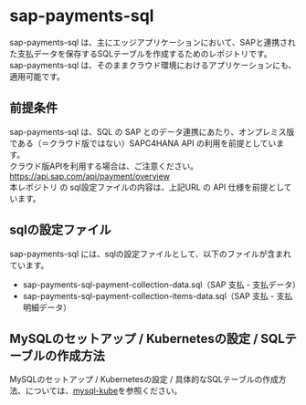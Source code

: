 # sap-payments-sql
sap-payments-sql は、主にエッジアプリケーションにおいて、SAPと連携された支払データを保存するSQLテーブルを作成するためのレポジトリです。  
sap-payments-sql は、そのままクラウド環境におけるアプリケーションにも、適用可能です。  

## 前提条件  
sap-payments-sql は、SQL の SAP とのデータ連携にあたり、オンプレミス版である（＝クラウド版ではない）SAPC4HANA API の利用を前提としています。  
クラウド版APIを利用する場合は、ご注意ください。  
https://api.sap.com/api/payment/overview  
本レポジトリ の sql設定ファイルの内容は、上記URL の API 仕様を前提としています。  

## sqlの設定ファイル

sap-payments-sql には、sqlの設定ファイルとして、以下のファイルが含まれています。  

* sap-payments-sql-payment-collection-data.sql（SAP 支払 - 支払データ）  
* sap-payments-sql-payment-collection-items-data.sql（SAP 支払 - 支払明細データ）  

## MySQLのセットアップ / Kubernetesの設定 / SQLテーブルの作成方法  

MySQLのセットアップ / Kubernetesの設定 / 具体的なSQLテーブルの作成方法、については、[mysql-kube](https://github.com/latonaio/mysql-kube)を参照ください。  